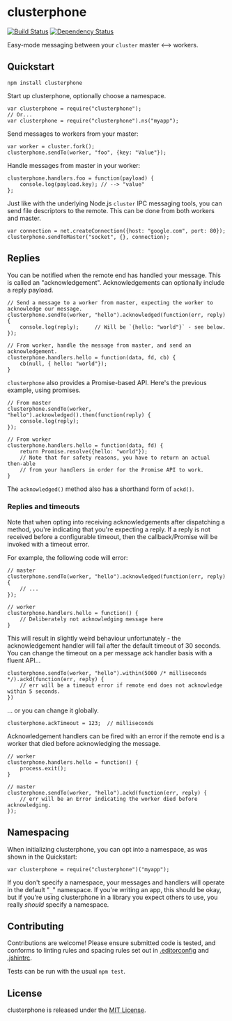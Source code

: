 # clusterphone

[![Build Status](https://travis-ci.org/samcday/clusterphone.svg?branch=master)](https://travis-ci.org/samcday/clusterphone) [![Dependency Status](https://david-dm.org/samcday/clusterphone.svg)](https://david-dm.org/samcday/clusterphone)

Easy-mode messaging between your `cluster` master <--> workers.

## Quickstart

`npm install clusterphone`

Start up clusterphone, optionally choose a namespace.

    var clusterphone = require("clusterphone");
    // Or...
    var clusterphone = require("clusterphone").ns("myapp");

Send messages to workers from your master:

    var worker = cluster.fork();
    clusterphone.sendTo(worker, "foo", {key: "Value"});

Handle messages from master in your worker:

    clusterphone.handlers.foo = function(payload) {
        console.log(payload.key); // --> "value"
    };

Just like with the underlying Node.js `cluster` IPC messaging tools, you can send file descriptors to the remote. This can be done from both workers and master.

    var connection = net.createConnection({host: "google.com", port: 80});
    clusterphone.sendToMaster("socket", {}, connection);


## Replies

You can be notified when the remote end has handled your message. This is called an "acknowledgement". Acknowledgements can optionally include a reply payload.

    // Send a message to a worker from master, expecting the worker to acknowledge our message.
    clusterphone.sendTo(worker, "hello").acknowledged(function(err, reply) {
        console.log(reply);     // Will be `{hello: "world"}` - see below.
    });

    // From worker, handle the message from master, and send an acknowledgement.
    clusterphone.handlers.hello = function(data, fd, cb) {
        cb(null, { hello: "world"});
    }

`clusterphone` also provides a Promise-based API. Here's the previous example, using promises.

    // From master
    clusterphone.sendTo(worker, "hello").acknowledged().then(function(reply) {
        console.log(reply);
    });

    // From worker
    clusterphone.handlers.hello = function(data, fd) {
        return Promise.resolve({hello: "world"});
        // Note that for safety reasons, you have to return an actual then-able
        // from your handlers in order for the Promise API to work.
    }

The `acknowledged()` method also has a shorthand form of `ackd()`.

### Replies and timeouts

Note that when opting into receiving acknowledgements after dispatching a method, you're indicating that you're expecting a reply. If a reply is not received before a configurable timeout, then the callback/Promise will be invoked with a timeout error.

For example, the following code will error:

    // master
    clusterphone.sendTo(worker, "hello").acknowledged(function(err, reply) {
        // ...
    });

    // worker
    clusterphone.handlers.hello = function() {
        // Deliberately not acknowledging message here
    }

This will result in slightly weird behaviour unfortunately - the acknowledgement handler will fail after the default timeout of 30 seconds. You can change the timeout on a per message ack handler basis with a fluent API...

    clusterphone.sendTo(worker, "hello").within(5000 /* milliseconds */).ackd(function(err, reply) {
        // err will be a timeout error if remote end does not acknowledge within 5 seconds.
    })

... or you can change it globally.

    clusterphone.ackTimeout = 123;  // milliseconds

Acknowledgement handlers can be fired with an error if the remote end is a worker that died before acknowledging the message.

    // worker
    clusterphone.handlers.hello = function() {
        process.exit();
    }

    // master
    clusterphone.sendTo(worker, "hello").ackd(function(err, reply) {
        // err will be an Error indicating the worker died before acknowledging.
    });


## Namespacing

When initializing clusterphone, you can opt into a namespace, as was shown in the Quickstart:

    var clusterphone = require("clusterphone")("myapp");

If you don't specify a namespace, your messages and handlers will operate in the default "`_`" namespace. If you're writing an app, this should be okay, but if you're using clusterphone in a library you expect others to use, you really *should* specify a namespace.


## Contributing

Contributions are welcome! Please ensure submitted code is tested, and conforms to linting rules and spacing rules set out in [.editorconfig](.editorconfig) and [.jshintrc](.jshintrc).

Tests can be run with the usual `npm test`.


## License 

clusterphone is released under the [MIT License](LICENSE).
